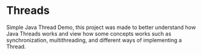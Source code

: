 # Threads
Simple Java Thread Demo, this project was made to better understand how Java Threads works and view how some concepts works such as synchronization, multithreading, and different ways of implementing a Thread.
